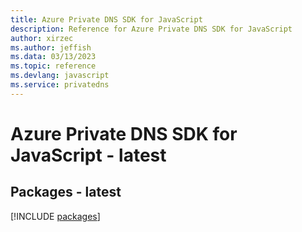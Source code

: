 ```yaml
---
title: Azure Private DNS SDK for JavaScript
description: Reference for Azure Private DNS SDK for JavaScript
author: xirzec
ms.author: jeffish
ms.data: 03/13/2023
ms.topic: reference
ms.devlang: javascript
ms.service: privatedns
---
```

# Azure Private DNS SDK for JavaScript - latest
## Packages - latest
[!INCLUDE [packages](private-dns-index.md)]